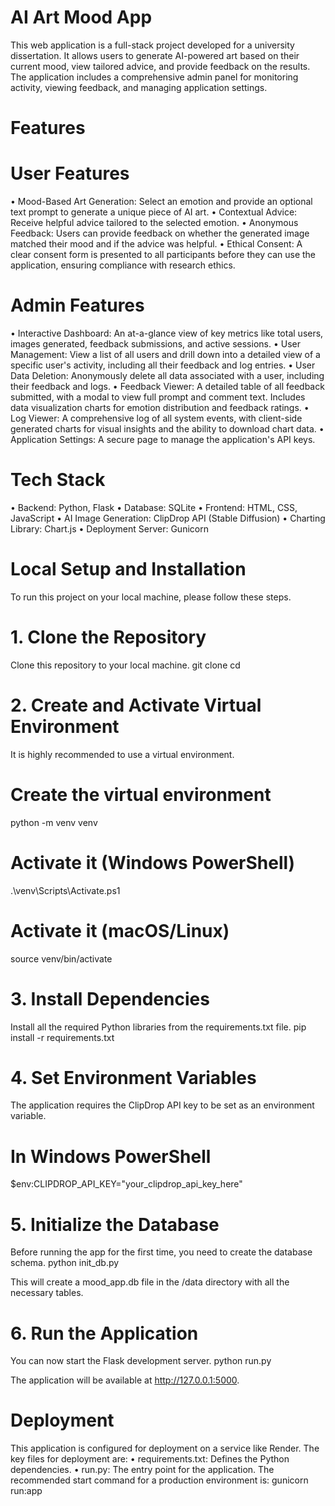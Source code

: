 # AI Art Mood App
This web application is a full-stack project developed for a university dissertation. It allows users to generate AI-powered art based on their current mood, view tailored advice, and provide feedback on the results. The application includes a comprehensive admin panel for monitoring activity, viewing feedback, and managing application settings.
# Features
# User Features
•	Mood-Based Art Generation: Select an emotion and provide an optional text prompt to generate a unique piece of AI art.
•	Contextual Advice: Receive helpful advice tailored to the selected emotion.
•	Anonymous Feedback: Users can provide feedback on whether the generated image matched their mood and if the advice was helpful.
•	Ethical Consent: A clear consent form is presented to all participants before they can use the application, ensuring compliance with research ethics.
# Admin Features
•	Interactive Dashboard: An at-a-glance view of key metrics like total users, images generated, feedback submissions, and active sessions.
•	User Management: View a list of all users and drill down into a detailed view of a specific user's activity, including all their feedback and log entries.
•	User Data Deletion: Anonymously delete all data associated with a user, including their feedback and logs.
•	Feedback Viewer: A detailed table of all feedback submitted, with a modal to view full prompt and comment text. Includes data visualization charts for emotion distribution and feedback ratings.
•	Log Viewer: A comprehensive log of all system events, with client-side generated charts for visual insights and the ability to download chart data.
•	Application Settings: A secure page to manage the application's API keys.
# Tech Stack
•	Backend: Python, Flask
•	Database: SQLite
•	Frontend: HTML, CSS, JavaScript
•	AI Image Generation: ClipDrop API (Stable Diffusion)
•	Charting Library: Chart.js
•	Deployment Server: Gunicorn
# Local Setup and Installation
To run this project on your local machine, please follow these steps.
# 1. Clone the Repository
Clone this repository to your local machine.
git clone <your-repository-url>
cd <your-project-folder>

# 2. Create and Activate Virtual Environment
It is highly recommended to use a virtual environment.
# Create the virtual environment
python -m venv venv

# Activate it (Windows PowerShell)
.\venv\Scripts\Activate.ps1

# Activate it (macOS/Linux)
source venv/bin/activate

# 3. Install Dependencies
Install all the required Python libraries from the requirements.txt file.
pip install -r requirements.txt

# 4. Set Environment Variables
The application requires the ClipDrop API key to be set as an environment variable.
# In Windows PowerShell
$env:CLIPDROP_API_KEY="your_clipdrop_api_key_here"

# 5. Initialize the Database
Before running the app for the first time, you need to create the database schema.
python init_db.py

This will create a mood_app.db file in the /data directory with all the necessary tables.
# 6. Run the Application
You can now start the Flask development server.
python run.py

The application will be available at http://127.0.0.1:5000.
# Deployment
This application is configured for deployment on a service like Render. The key files for deployment are:
•	requirements.txt: Defines the Python dependencies.
•	run.py: The entry point for the application.
The recommended start command for a production environment is: gunicorn run:app

